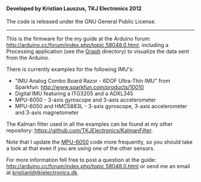 #### Developed by Kristian Lauszus, TKJ Electronics 2012

The code is released under the GNU General Public License.
_________

This is the firmware for the my guide at the Arduino forum: <http://arduino.cc/forum/index.php/topic,58048.0.html>, including a Processing application (see the [Graph](Graph) directory) to visualize the data sent from the Arduino.

There is currently examples for the following IMU's:

* "IMU Analog Combo Board Razor - 6DOF Ultra-Thin IMU" from Sparkfun: <http://www.sparkfun.com/products/10010>
* Digital IMU featuring a ITG3205 and a ADXL345
* MPU-6050 - 3-axis gyroscope and 3-axis accelerometer
* MPU-6050 and HMC5883L - 3-axis gyroscope, 3-axis accelerometer and 3-axis magnetometer

The Kalman filter used in all the examples can be found at my other repository: <https://github.com/TKJElectronics/KalmanFilter>.

Note that I update the [MPU-6050](IMU6DOF/MPU6050/MPU6050.ino) code more frequently, so you should take a look at that even if you are using one of the other sensors.

For more information fell free to post a question at the guide: <http://arduino.cc/forum/index.php/topic,58048.0.html> or send me an email at <kristianl@tkjelectronics.dk>.